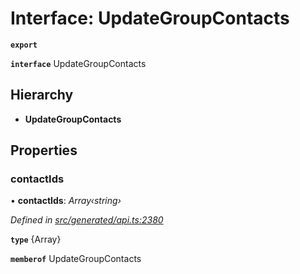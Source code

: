 # Interface: UpdateGroupContacts

**`export`** 

**`interface`** UpdateGroupContacts

## Hierarchy

* **UpdateGroupContacts**

## Properties

###  contactIds

• **contactIds**: *Array‹string›*

*Defined in [src/generated/api.ts:2380](https://github.com/mailslurp/mailslurp-client/blob/2f39d3c/src/generated/api.ts#L2380)*

**`type`** {Array<string>}

**`memberof`** UpdateGroupContacts
